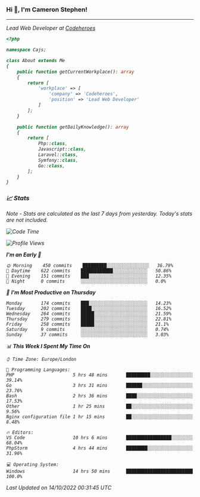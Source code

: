 ### Hi 👋, I'm Cameron Stephen!
<hr>
<p><em>Lead Web Developer at <a href="https://codeheroes.co.uk">Codeheroes</a></p>


```php
<?php

namespace Cajs;

class About extends Me
{
    public function getCurrentWorkplace(): array
    {
        return [
            'workplace' => [
                'company' => 'Codeheroes',
                'position' => 'Lead Web Developer'
            ]
        ];
    }

    public function getDailyKnowledge(): array
    {
        return [
            Php::class,
            Javascript::class,
            Laravel::class,
            Symfony::class,
            Go::class,
        ];
    }
}
```

### 📈 Stats
<p><em>Note - Stats are calculated as the last 7 days from yesterday. Today's stats are not included.</em></p>


<!--START_SECTION:waka-->
![Code Time](http://img.shields.io/badge/Code%20Time-3%2C165%20hrs%2026%20mins-blue)

![Profile Views](http://img.shields.io/badge/Profile%20Views-0-blue)

**I'm an Early 🐤** 

```text
🌞 Morning    450 commits    █████████░░░░░░░░░░░░░░░░   36.79% 
🌆 Daytime    622 commits    ████████████░░░░░░░░░░░░░   50.86% 
🌃 Evening    151 commits    ███░░░░░░░░░░░░░░░░░░░░░░   12.35% 
🌙 Night      0 commits      ░░░░░░░░░░░░░░░░░░░░░░░░░   0.0%

```
📅 **I'm Most Productive on Thursday** 

```text
Monday       174 commits    ███░░░░░░░░░░░░░░░░░░░░░░   14.23% 
Tuesday      202 commits    ████░░░░░░░░░░░░░░░░░░░░░   16.52% 
Wednesday    264 commits    █████░░░░░░░░░░░░░░░░░░░░   21.59% 
Thursday     279 commits    █████░░░░░░░░░░░░░░░░░░░░   22.81% 
Friday       258 commits    █████░░░░░░░░░░░░░░░░░░░░   21.1% 
Saturday     9 commits      ░░░░░░░░░░░░░░░░░░░░░░░░░   0.74% 
Sunday       37 commits     ░░░░░░░░░░░░░░░░░░░░░░░░░   3.03%

```


📊 **This Week I Spent My Time On** 

```text
⌚︎ Time Zone: Europe/London

💬 Programming Languages: 
PHP                      5 hrs 48 mins       █████████░░░░░░░░░░░░░░░░   39.14% 
Go                       3 hrs 31 mins       ██████░░░░░░░░░░░░░░░░░░░   23.76% 
Bash                     2 hrs 36 mins       ████░░░░░░░░░░░░░░░░░░░░░   17.53% 
Other                    1 hr 25 mins        ██░░░░░░░░░░░░░░░░░░░░░░░   9.56% 
Nginx configuration file 1 hr 15 mins        ██░░░░░░░░░░░░░░░░░░░░░░░   8.48%

🔥 Editors: 
VS Code                  10 hrs 6 mins       █████████████████░░░░░░░░   68.04% 
PhpStorm                 4 hrs 44 mins       ████████░░░░░░░░░░░░░░░░░   31.96%

💻 Operating System: 
Windows                  14 hrs 50 mins      █████████████████████████   100.0%

```


 Last Updated on 14/10/2022 00:31:45 UTC
<!--END_SECTION:waka-->
